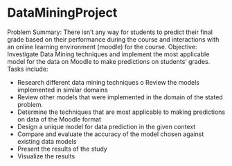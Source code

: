 # DataMiningProject

Problem Summary: There isn’t any way for students to predict their final grade based on their performance during the course and interactions with an online learning environment (moodle) for the course. 
Objective: Investigate Data Mining techniques and implement the most applicable model for the data on Moodle to make predictions on students’ grades. 
Tasks include:
-	Research different data mining techniques 
o	Review the models implemented in similar domains 
-	Review other models that were implemented in the domain of the stated problem.
-	Determine the techniques that are most applicable to making predictions on data of the Moodle format
-	Design a unique model for data prediction in the given context
-	Compare and evaluate the accuracy of the model chosen against existing data models
-	Present the results of the study
-	Visualize the results

